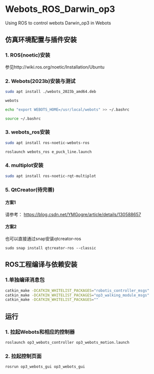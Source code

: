 # Webots_ROS_Darwin_op3
Using ROS to control webots Darwin_op3 in Webots

## 仿真环境配置与插件安装
### 1. ROS(noetic)安装

参见http://wiki.ros.org/noetic/Installation/Ubuntu

### 2. Webots(2023b)安装与测试


``` Bash
sudo apt install ./webots_2023b_amd64.deb

webots

echo "export WEBOTS_HOME=/usr/local/webots" >> ~/.bashrc

source ~/.bashrc
```
### 3. webots_ros安装

``` Bash
sudo apt install ros-noetic-webots-ros
```

``` Bash
roslaunch webots_ros e_puck_line.launch
```
### 4. multiplot安装

``` Bash
sudo apt install ros-noetic-rqt-multiplot
```
### 5. QtCreator(待完善)
#### 方案1
请参考： 
https://blog.csdn.net/YMGogre/article/details/130588657

#### 方案2
也可以直接通过snap安装qtcreator-ros
```
sudo snap install qtcreator-ros --classic
```

## ROS工程编译与依赖安装


### 1.单独编译消息包
``` Bash
catkin_make -DCATKIN_WHITELIST_PACKAGES="robotis_controller_msgs"
catkin_make -DCATKIN_WHITELIST_PACKAGES="op3_walking_module_msgs"
catkin_make -DCATKIN_WHITELIST_PACKAGES=""
```


## 运行

### 1. 拉起Webots和相应的控制器
```bash
roslaunch op3_webots_controller op3_webots_motion.launch 
```


### 2. 拉起控制页面


```bash
rosrun op3_webots_gui op3_webots_gui
```